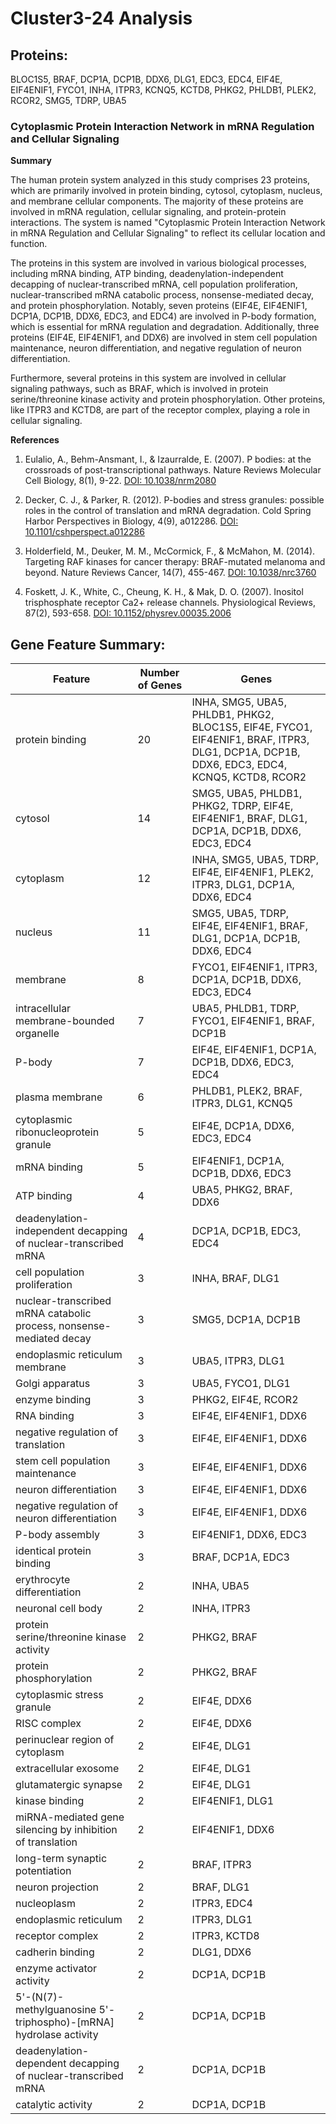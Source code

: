 # Cluster3-24 Analysis

## Proteins: 

BLOC1S5, BRAF, DCP1A, DCP1B, DDX6, DLG1, EDC3, EDC4, EIF4E, EIF4ENIF1, FYCO1, INHA, ITPR3, KCNQ5, KCTD8, PHKG2, PHLDB1, PLEK2, RCOR2, SMG5, TDRP, UBA5

### Cytoplasmic Protein Interaction Network in mRNA Regulation and Cellular Signaling

**Summary**

The human protein system analyzed in this study comprises 23 proteins, which are primarily involved in protein binding, cytosol, cytoplasm, nucleus, and membrane cellular components. The majority of these proteins are involved in mRNA regulation, cellular signaling, and protein-protein interactions. The system is named "Cytoplasmic Protein Interaction Network in mRNA Regulation and Cellular Signaling" to reflect its cellular location and function.

The proteins in this system are involved in various biological processes, including mRNA binding, ATP binding, deadenylation-independent decapping of nuclear-transcribed mRNA, cell population proliferation, nuclear-transcribed mRNA catabolic process, nonsense-mediated decay, and protein phosphorylation. Notably, seven proteins (EIF4E, EIF4ENIF1, DCP1A, DCP1B, DDX6, EDC3, and EDC4) are involved in P-body formation, which is essential for mRNA regulation and degradation. Additionally, three proteins (EIF4E, EIF4ENIF1, and DDX6) are involved in stem cell population maintenance, neuron differentiation, and negative regulation of neuron differentiation.

Furthermore, several proteins in this system are involved in cellular signaling pathways, such as BRAF, which is involved in protein serine/threonine kinase activity and protein phosphorylation. Other proteins, like ITPR3 and KCTD8, are part of the receptor complex, playing a role in cellular signaling.

**References**

1. Eulalio, A., Behm-Ansmant, I., & Izaurralde, E. (2007). P bodies: at the crossroads of post-transcriptional pathways. Nature Reviews Molecular Cell Biology, 8(1), 9-22. [DOI: 10.1038/nrm2080](https://doi.org/10.1038/nrm2080)

2. Decker, C. J., & Parker, R. (2012). P-bodies and stress granules: possible roles in the control of translation and mRNA degradation. Cold Spring Harbor Perspectives in Biology, 4(9), a012286. [DOI: 10.1101/cshperspect.a012286](https://doi.org/10.1101/cshperspect.a012286)

3. Holderfield, M., Deuker, M. M., McCormick, F., & McMahon, M. (2014). Targeting RAF kinases for cancer therapy: BRAF-mutated melanoma and beyond. Nature Reviews Cancer, 14(7), 455-467. [DOI: 10.1038/nrc3760](https://doi.org/10.1038/nrc3760)

4. Foskett, J. K., White, C., Cheung, K. H., & Mak, D. O. (2007). Inositol trisphosphate receptor Ca2+ release channels. Physiological Reviews, 87(2), 593-658. [DOI: 10.1152/physrev.00035.2006](https://doi.org/10.1152/physrev.00035.2006)

## Gene Feature Summary: 

| Feature | Number of Genes | Genes |
| --- | --- | --- |
| protein binding | 20 | INHA, SMG5, UBA5, PHLDB1, PHKG2, BLOC1S5, EIF4E, FYCO1, EIF4ENIF1, BRAF, ITPR3, DLG1, DCP1A, DCP1B, DDX6, EDC3, EDC4, KCNQ5, KCTD8, RCOR2 |
| cytosol | 14 | SMG5, UBA5, PHLDB1, PHKG2, TDRP, EIF4E, EIF4ENIF1, BRAF, DLG1, DCP1A, DCP1B, DDX6, EDC3, EDC4 |
| cytoplasm | 12 | INHA, SMG5, UBA5, TDRP, EIF4E, EIF4ENIF1, PLEK2, ITPR3, DLG1, DCP1A, DDX6, EDC4 |
| nucleus | 11 | SMG5, UBA5, TDRP, EIF4E, EIF4ENIF1, BRAF, DLG1, DCP1A, DCP1B, DDX6, EDC4 |
| membrane | 8 | FYCO1, EIF4ENIF1, ITPR3, DCP1A, DCP1B, DDX6, EDC3, EDC4 |
| intracellular membrane-bounded organelle | 7 | UBA5, PHLDB1, TDRP, FYCO1, EIF4ENIF1, BRAF, DCP1B |
| P-body | 7 | EIF4E, EIF4ENIF1, DCP1A, DCP1B, DDX6, EDC3, EDC4 |
| plasma membrane | 6 | PHLDB1, PLEK2, BRAF, ITPR3, DLG1, KCNQ5 |
| cytoplasmic ribonucleoprotein granule | 5 | EIF4E, DCP1A, DDX6, EDC3, EDC4 |
| mRNA binding | 5 | EIF4ENIF1, DCP1A, DCP1B, DDX6, EDC3 |
| ATP binding | 4 | UBA5, PHKG2, BRAF, DDX6 |
| deadenylation-independent decapping of nuclear-transcribed mRNA | 4 | DCP1A, DCP1B, EDC3, EDC4 |
|  cell population proliferation | 3 | INHA, BRAF, DLG1 |
| nuclear-transcribed mRNA catabolic process, nonsense-mediated decay | 3 | SMG5, DCP1A, DCP1B |
| endoplasmic reticulum membrane | 3 | UBA5, ITPR3, DLG1 |
| Golgi apparatus | 3 | UBA5, FYCO1, DLG1 |
| enzyme binding | 3 | PHKG2, EIF4E, RCOR2 |
| RNA binding | 3 | EIF4E, EIF4ENIF1, DDX6 |
| negative regulation of translation | 3 | EIF4E, EIF4ENIF1, DDX6 |
| stem cell population maintenance | 3 | EIF4E, EIF4ENIF1, DDX6 |
| neuron differentiation | 3 | EIF4E, EIF4ENIF1, DDX6 |
| negative regulation of neuron differentiation | 3 | EIF4E, EIF4ENIF1, DDX6 |
| P-body assembly | 3 | EIF4ENIF1, DDX6, EDC3 |
| identical protein binding | 3 | BRAF, DCP1A, EDC3 |
| erythrocyte differentiation | 2 | INHA, UBA5 |
| neuronal cell body | 2 | INHA, ITPR3 |
| protein serine/threonine kinase activity | 2 | PHKG2, BRAF |
| protein phosphorylation | 2 | PHKG2, BRAF |
| cytoplasmic stress granule | 2 | EIF4E, DDX6 |
| RISC complex | 2 | EIF4E, DDX6 |
| perinuclear region of cytoplasm | 2 | EIF4E, DLG1 |
| extracellular exosome | 2 | EIF4E, DLG1 |
| glutamatergic synapse | 2 | EIF4E, DLG1 |
| kinase binding | 2 | EIF4ENIF1, DLG1 |
| miRNA-mediated gene silencing by inhibition of translation | 2 | EIF4ENIF1, DDX6 |
| long-term synaptic potentiation | 2 | BRAF, ITPR3 |
| neuron projection | 2 | BRAF, DLG1 |
| nucleoplasm | 2 | ITPR3, EDC4 |
| endoplasmic reticulum | 2 | ITPR3, DLG1 |
| receptor complex | 2 | ITPR3, KCTD8 |
| cadherin binding | 2 | DLG1, DDX6 |
| enzyme activator activity | 2 | DCP1A, DCP1B |
| 5'-(N(7)-methylguanosine 5'-triphospho)-[mRNA] hydrolase activity | 2 | DCP1A, DCP1B |
| deadenylation-dependent decapping of nuclear-transcribed mRNA | 2 | DCP1A, DCP1B |
|  catalytic activity | 2 | DCP1A, DCP1B |

